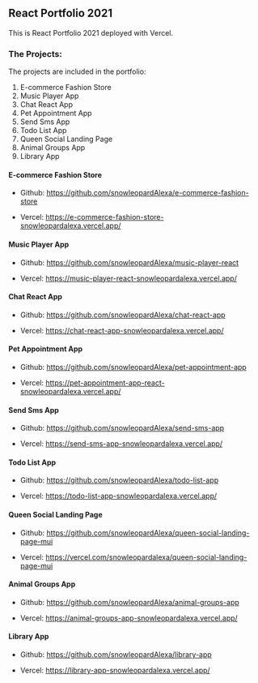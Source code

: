 ## React Portfolio 2021

This is React Portfolio 2021 deployed with Vercel. 

### The Projects:

The projects are included in the portfolio:

1. E-commerce Fashion Store 
2. Music Player App
3. Chat React App
4. Pet Appointment App
5. Send Sms App
6. Todo List App
7. Queen Social Landing Page
8. Animal Groups App
9. Library App

#### E-commerce Fashion Store

- Github:
https://github.com/snowleopardAlexa/e-commerce-fashion-store

- Vercel:
https://e-commerce-fashion-store-snowleopardalexa.vercel.app/

#### Music Player App

- Github:
https://github.com/snowleopardAlexa/music-player-react

- Vercel:
https://music-player-react-snowleopardalexa.vercel.app/

#### Chat React App

- Github:
https://github.com/snowleopardAlexa/chat-react-app

- Vercel:
https://chat-react-app-snowleopardalexa.vercel.app/

#### Pet Appointment App

- Github:
https://github.com/snowleopardAlexa/pet-appointment-app

- Vercel:
https://pet-appointment-app-react-snowleopardalexa.vercel.app/

#### Send Sms App

- Github:
https://github.com/snowleopardAlexa/send-sms-app

- Vercel:
https://send-sms-app-snowleopardalexa.vercel.app/

#### Todo List App

- Github:
https://github.com/snowleopardAlexa/todo-list-app

- Vercel:
https://todo-list-app-snowleopardalexa.vercel.app/

#### Queen Social Landing Page

- Github:
https://github.com/snowleopardAlexa/queen-social-landing-page-mui

- Vercel:
https://vercel.com/snowleopardalexa/queen-social-landing-page-mui

#### Animal Groups App

- Github:
https://github.com/snowleopardAlexa/animal-groups-app

- Vercel:
https://animal-groups-app-snowleopardalexa.vercel.app/

#### Library App

- Github:
https://github.com/snowleopardAlexa/library-app

- Vercel:
https://library-app-snowleopardalexa.vercel.app/
